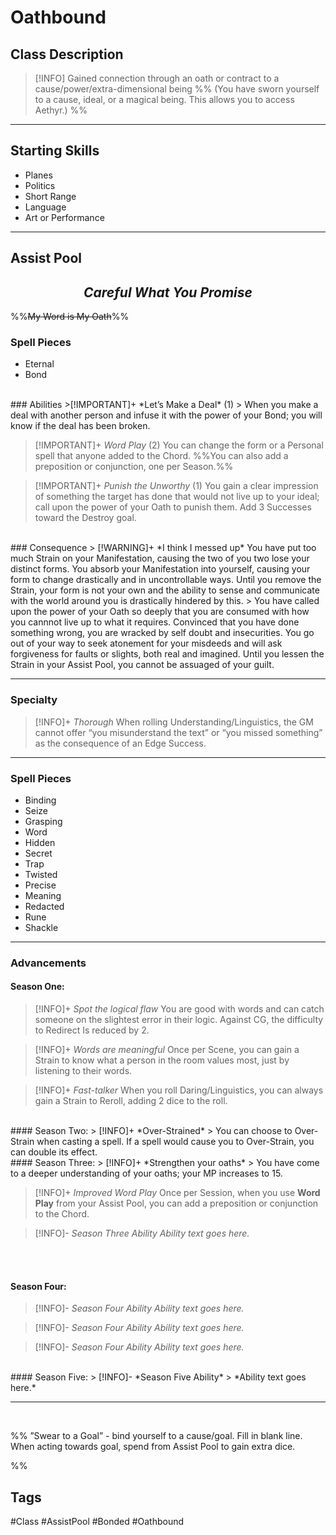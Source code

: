 # Oathbound

## Class Description
> [!INFO]
> Gained connection through an oath or contract to a cause/power/extra-dimensional being
%% (You have sworn yourself to a cause, ideal, or a magical being. This allows you to access Aethyr.) %%


***

## Starting Skills
- Planes
- Politics
- Short Range
- Language
- Art or Performance

***
## Assist Pool 
<h2><i><center>Careful What You Promise</i></h2></center>

%%~~My Word is My Oath~~%%
<br>

### Spell Pieces
- Eternal
-  Bond
<br>
### Abilities
>[!IMPORTANT]+ *Let’s Make a Deal* (1) 
> When you make a deal with another person and infuse it with the power of your Bond; you will know if the deal has been broken. 

>[!IMPORTANT]+ *Word Play* (2) 
> You can change the form or a Personal spell that anyone added to the Chord. %%You can also add a preposition or conjunction, one per Season.%%

 >[!IMPORTANT]+ *Punish the Unworthy* (1) 
 >You gain a clear impression of something the target has done that would not live up to your ideal; call upon the power of your Oath to punish them. Add 3 Successes toward the Destroy goal.
<br>
### Consequence
> [!WARNING]+  *I think I messed up*
You have put too much Strain on your Manifestation, causing the two of you two lose your distinct forms.  You absorb your Manifestation into yourself, causing your form to change drastically and in uncontrollable ways.  Until you remove the Strain, your form is not your own and the ability to sense and communicate with the world around you is drastically hindered by this.
> You have called upon the power of your Oath so deeply that you are consumed with how you cannnot live up to what it requires. Convinced that you have done something wrong, you are wracked by self doubt and insecurities. You go out of your way to seek atonement for your misdeeds and will ask forgiveness for faults or slights, both real and imagined. Until you lessen the Strain in your Assist Pool, you cannot be assuaged of your guilt.

***
### Specialty
> [!INFO]+ *Thorough* 
> When rolling Understanding/Linguistics, the GM cannot offer “you misunderstand the text” or “you missed something” as the consequence of an Edge Success.

***
### Spell Pieces
- Binding
- Seize
- Grasping
- Word
- Hidden
- Secret
- Trap
- Twisted
- Precise
- Meaning
- Redacted
- Rune 
- Shackle

---
### Advancements

#### Season One:
> [!INFO]+ *Spot the logical flaw* 
> You are good with words and can catch someone on the slightest error in their logic. Against CG, the difficulty to Redirect Is reduced by 2. 

> [!INFO]+ *Words are meaningful* 
> Once per Scene, you can gain a Strain to know what a person in the room values most, just by listening to their words.

> [!INFO]+ *Fast-talker* 
> When you roll Daring/Linguistics, you can always gain a Strain to Reroll, adding 2 dice to the roll.
<br>
#### Season Two:
> [!INFO]+ *Over-Strained* 
> You can choose to Over-Strain when casting a spell. If a spell would cause you to Over-Strain, you can double its effect.
 
<br>
#### Season Three:
> [!INFO]+ *Strengthen your oaths* 
> You have come to a deeper understanding of your oaths; your MP increases to 15.

> [!INFO]+ *Improved Word Play* 
> Once per Session, when you use **Word Play** from your Assist Pool, you can add a preposition or conjunction to the Chord.

> [!INFO]- *Season Three Ability* 
> *Ability text goes here.*

<br><br>
#### Season Four:
> [!INFO]- *Season Four Ability* 
> *Ability text goes here.*

> [!INFO]- *Season Four Ability* 
> *Ability text goes here.*

> [!INFO]- *Season Four Ability* 
> *Ability text goes here.*

<br>
#### Season Five:
> [!INFO]- *Season Five Ability* 
> *Ability text goes here.*

--- 
<br>

%%
”Swear to a Goal” - bind yourself to a cause/goal. Fill in blank line. When acting towards goal, spend from Assist Pool to gain extra dice.

%%
<br>

## Tags
#Class #AssistPool #Bonded #Oathbound
